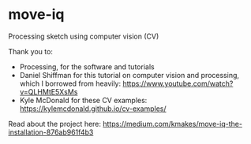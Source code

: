 # move-iq
Processing sketch using computer vision (CV) 

Thank you to:
* Processing, for the software and tutorials
* Daniel Shiffman for this tutorial on computer vision and processing, which I borrowed from heavily: https://www.youtube.com/watch?v=QLHMtE5XsMs
* Kyle McDonald for these CV examples: https://kylemcdonald.github.io/cv-examples/

Read about the project here: https://medium.com/kmakes/move-iq-the-installation-876ab961f4b3
